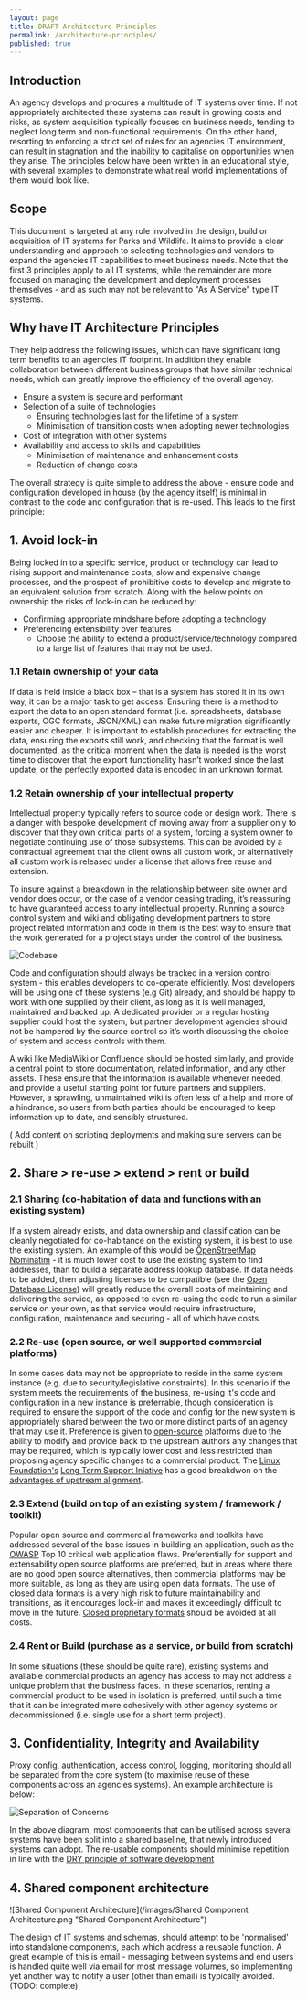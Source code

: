 ```yaml
---
layout: page
title: DRAFT Architecture Principles
permalink: /architecture-principles/
published: true
---
```


## Introduction

An agency develops and procures a multitude of IT systems over time. If not appropriately architected these systems can result in growing costs and risks, as
system acquisition typically focuses on business needs, tending to neglect long term and non-functional requirements. On the other hand, resorting to enforcing
a strict set of rules for an agencies IT environment, can result in stagnation and the inability to capitalise on opportunities when they arise. The principles below
have been written in an educational style, with several examples to demonstrate what real world implementations of them would look like.

## Scope

This document is targeted at any role involved in the design, build or acquisition of IT systems for Parks and Wildlife. It aims to provide a clear understanding and approach
to selecting technologies and vendors to expand the agencies IT capabilities to meet business needs. Note that the first 3 principles apply to all IT systems, while the remainder
are more focused on managing the development and deployment processes themselves - and as such may not be relevant to "As A Service" type IT systems.

## Why have IT Architecture Principles

They help address the following issues, which can have significant long term
benefits to an agencies IT footprint. In addition they enable collaboration between different business groups
that have similar technical needs, which can greatly improve the efficiency of the overall agency.

 * Ensure a system is secure and performant
 * Selection of a suite of technologies
   * Ensuring technologies last for the lifetime of a system
   * Minimisation of transition costs when adopting newer technologies
 * Cost of integration with other systems
 * Availability and access to skills and capabilities
   * Minimisation of maintenance and enhancement costs
   * Reduction of change costs

The overall strategy is quite simple to address the above - ensure code and configuration developed
in house (by the agency itself) is minimal in contrast to the code and configuration that is re-used.
This leads to the first principle:

## 1. Avoid lock-in

Being locked in to a specific service, product or technology  can lead to rising support and maintenance costs, slow and expensive change processes, 
and the prospect of prohibitive costs to develop and migrate to an equivalent solution from scratch. Along with the below points on ownership the risks of lock-in
can be reduced by:

  * Confirming appropriate mindshare before adopting a technology
  * Preferencing extensibility over features
    * Choose the ability to extend a product/service/technology compared to a large list of features that may not be used.

### 1.1 Retain ownership of your data

If data is held inside a black box – that is a system has stored it in its own way, it can be a major task to get access. Ensuring there is a method to export the data 
to an open standard format (i.e. spreadsheets, database exports, OGC formats, JSON/XML) can make future migration significantly easier and cheaper. It is important to establish 
procedures for extracting the data, ensuring the exports still work, and checking that the format is well documented, as the critical moment when the data is needed is the worst time 
to discover that the export functionality hasn’t worked since the last update, or the perfectly exported data is encoded in an unknown format.

### 1.2 Retain ownership of your intellectual property

Intellectual property typically refers to source code or design work. There is a danger with bespoke development of moving away from a supplier only to discover 
that they own critical parts of a system, forcing a system owner to negotiate continuing use of those subsystems. This can be avoided by a contractual agreement 
that the client owns all custom work, or alternatively all custom work is released under a license that allows free reuse and extension.

To insure against a breakdown in the relationship between site owner and vendor does occur, or the case of a vendor ceasing trading, it’s reassuring to have guaranteed access 
to any intellectual property. Running a source control system and wiki and obligating development partners to store project related information and code in them is the best way 
to ensure that the work generated for a project stays under the control of the business.

![Codebase](/images/codebase.png "Codebase")

Code and configuration should always be tracked in a version control system - this enables developers to co-operate efficiently. Most developers will be using one of these systems (e.g Git) already, 
and should be happy to work with one supplied by their client, as long as it is well managed, maintained and backed up. A dedicated provider or a regular hosting supplier could host the system,
but partner development agencies should not be hampered by the source control so it’s worth discussing the choice of system and access controls with them.

A wiki like MediaWiki or Confluence should be hosted similarly, and provide a central point to store documentation, related information, and any other assets. These ensure that the information 
is available whenever needed, and provide a useful starting point for future partners and suppliers. However, a sprawling, unmaintained wiki is often less of a help and more of a hindrance, 
so users from both parties should be encouraged to keep information up to date, and sensibly structured. 

( Add content on scripting deployments and making sure servers can be rebuilt )

## 2. Share > re-use > extend > rent or build

### 2.1 Sharing (co-habitation of data and functions with an existing system)
If a system already exists, and data ownership and classification can be cleanly negotiated for 
co-habitance on the existing system, it is best to use the existing system. An example of this would
be [OpenStreetMap Nominatim](https://nominatim.openstreetmap.org/) - it is much lower cost to use the existing system to find addresses, than to build
a separate address lookup database. If data needs to be added, then adjusting licenses to be compatible (see the [Open Database License](http://opendatacommons.org/licenses/odbl/summary/))
will greatly reduce the overall costs of maintaining and delivering the service, as opposed to even re-using the code to 
run a similar service on your own, as that service would require infrastructure, configuration, maintenance and securing - all of which have costs.

### 2.2 Re-use (open source, or well supported commercial platforms)
In some cases data may not be appropriate to reside in the same system instance (e.g. due to security/legislative constraints). In this scenario
if the system meets the requirements of the business, re-using it's code and configuration in a new instance is preferrable, though consideration
is required to ensure the support of the code and config for the new system is appropriately shared between the two or more distinct parts of an 
agency that may use it. Preference is given to [open-source](https://opensource.org/) platforms due to the ability to modify and provide back to the upstream authors any
changes that may be required, which is typically lower cost and less restricted than proposing agency specific changes to a commercial product.
The [Linux Foundation's](https://www.linuxfoundation.org/about) [Long Term Support Iniative](https://ltsi.linuxfoundation.org/what-is-ltsi) 
has a good breakdwon on the [advantages of upstream alignment](https://ltsi.linuxfoundation.org/what-is-ltsi/advantages-upstream-alignment).

### 2.3 Extend (build on top of an existing system / framework / toolkit)
Popular open source and commercial frameworks and toolkits have addressed several of the base issues in building an application,
such as the [OWASP](https://www.owasp.org/index.php/Main_Page) Top 10 critical web application flaws. Preferentially for support and
extensability open source platforms are preferred, but in areas where there are no good open source alternatives, then commercial
platforms may be more suitable, as long as they are using open data formats. The use of closed data formats is a very high risk to
future maintainability and transitions, as it encourages lock-in and makes it exceedingly difficult to move in the future.
[Closed proprietary formats](https://en.wikipedia.org/wiki/Proprietary_format#Closed_Proprietary_Formats) should be avoided at all costs.

### 2.4 Rent or Build (purchase as a service, or build from scratch)
In some situations (these should be quite rare), existing systems and available commercial products an agency has access to may not address a unique
problem that the business faces. In these scenarios, renting a commercial product to be used in isolation is preferred, until such a time that it can be integrated
more cohesively with other agency systems or decommissioned (i.e. single use for a short term project).

## 3. Confidentiality, Integrity and Availability
Proxy config, authentication, access control, logging, monitoring should all be separated from the core system (to maximise reuse of these components across an agencies systems).
An example architecture is below:

![Separation of Concerns](/images/separation-of-concerns.png "Separation of Concerns")

In the above diagram, most components that can be utilised across several systems have been split into a shared baseline, that newly introduced systems can adopt. The 
re-usable components should minimise repetition in line with the [DRY principle of software development](https://en.wikipedia.org/wiki/Don%27t_repeat_yourself)

## 4. Shared component architecture

![Shared Component Architecture](/images/Shared Component Architecture.png "Shared Component Architecture")

The design of IT systems and schemas, should attempt to be 'normalised' into standalone components, each which address a reusable function. A great example of this is email - 
messaging between systems and end users is handled quite well via email for most message volumes, so implementing yet another way to notify a user (other than email) is typically
avoided. (TODO: complete)